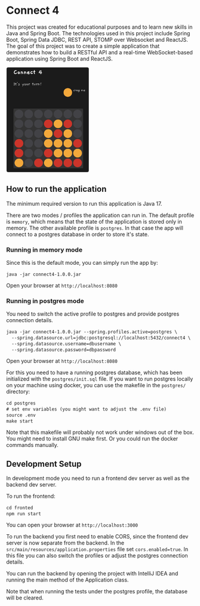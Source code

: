 # Connect 4

This project was created for educational purposes and to learn new
skills in Java and Spring Boot. The technologies used in this project
include Spring Boot, Spring Data JDBC, REST API, STOMP over Websocket
and ReactJS. The goal of this project was to
create a simple application that demonstrates how to build a
RESTful API and a real-time WebSocket-based application using
Spring Boot and ReactJS.


<img style="border-radius: 5px; border: solid lightgrey 1px" src="connect4.png" alt="app image" height="280px">



## How to run the application
The minimum required version to run this application is Java 17.

There are two modes / profiles the application can run in. The default profile
is `memory`, which means that the state of the application is stored
only in memory. The other available profile is `postgres`. In that case
the app will connect to a postgres database in order to store it's state.

### Running in memory mode
Since this is the default mode, you can simply run the app by:

```shell
java -jar connect4-1.0.0.jar
```

Open your browser at `http://localhost:8080`

### Running in postgres mode
You need to switch the active profile to postgres and provide postgres
connection details.

```shell
java -jar connect4-1.0.0.jar --spring.profiles.active=postgres \
  --spring.datasource.url=jdbc:postgresql://localhost:5432/connect4 \
  --spring.datasource.username=dbusername \
  --spring.datasource.password=dbpassword
```

Open your browser at `http://localhost:8080`

For this you need to have a running postgres database, which has been initialized
with the `postgres/init.sql` file. If you want to run postgres locally on your machine
using docker, you can use the makefile in the `postgres/` directory:

```shell
cd postgres
# set env variables (you might want to adjust the .env file)
source .env
make start
```

Note that this makefile will probably not work under windows out of the box.
You might need to install GNU make first. Or you could run the docker commands manually.


## Development Setup

In development mode you need to run a frontend dev server as well as
the backend dev server.

To run the frontend:

```shell
cd fronted
npm run start
```

You can open your browser at `http://localhost:3000`

To run the backend you first need to enable CORS, since the frontend dev server
is now separate from the backend. In the `src/main/resources/application.properties`
file set `cors.enabled=true`. In this file you can also switch the profiles or
adjust the postgres connection details.

You can run the backend by opening the project with IntelliJ IDEA and running
the main method of the Application class.

Note that when running the tests under the postgres profile, the database will
be cleared.


 